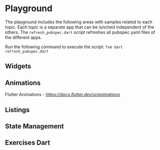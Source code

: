 # Playground

The playground includes the following areas with samples related to each topic. Each topic is a separate app that can be lunched independent of the others. The `refresh_pubspec.dart` script refreshes all pubspec.yaml files of the different apps.

Run the following command to execute the script: `fvm dart refresh_pubspec.dart`

## Widgets

## Animations

Flutter Animations - _https://docs.flutter.dev/ui/animations_

## Listings

## State Management

## Exercises Dart